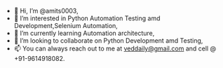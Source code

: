 - 👋 Hi, I’m @amits0003,
- 👀 I’m interested in Python Automation Testing amd Development,Selenium Automation,
- 🌱 I’m currently learning Automation architecture,
- 💞️ I’m looking to collaborate on Python Development amd Testing,
- 📫 You can always reach out to me at veddaily@gmail.com and cell @ +91-9614918082.

<!---
amits0003/amits0003 is a ✨ special ✨ repository because its `README.md` (this file) appears on your GitHub profile.
You can click the Preview link to take a look at your changes.
--->
